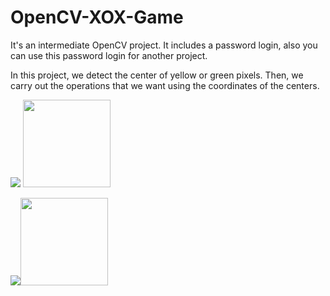 # OpenCV-XOX-Game
It's an intermediate OpenCV project. It includes a password login, also you can use this password login for another project.

In this project, we detect the center of yellow or green pixels. Then,  we carry out the operations that we want using the coordinates of the centers.


<img src="https://user-images.githubusercontent.com/70167500/109081643-a918f080-7713-11eb-90aa-3407610dd461.PNG" > <img src="https://user-images.githubusercontent.com/70167500/109082364-e6ca4900-7714-11eb-8f97-d74f9eca384b.PNG"  height="140">

<img src="https://user-images.githubusercontent.com/70167500/109082399-f8135580-7714-11eb-8a02-f42e5edf2746.PNG"><img src="https://user-images.githubusercontent.com/70167500/109082415-03ff1780-7715-11eb-9e1a-4fb30418bdba.PNG" width="140">

